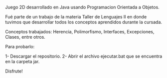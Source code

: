 Juego 2D desarrollado en Java usando Programacion Orientada a Objetos.

Fué parte de un trabajo de la materia Taller de Lenguajes II en donde tuvimos que desarrollar todos los conceptos aprendidos durante la cursada.

Conceptos trabajados: Herencia, Polimorfismo, Interfaces, Excepciones, Clases, entre otros.

Para probarlo:

1- Descargar el repositorio.
2- Abrir el archivo ejecutar.bat que se encuentra en la carpeta jar.
 
Disfrute!
